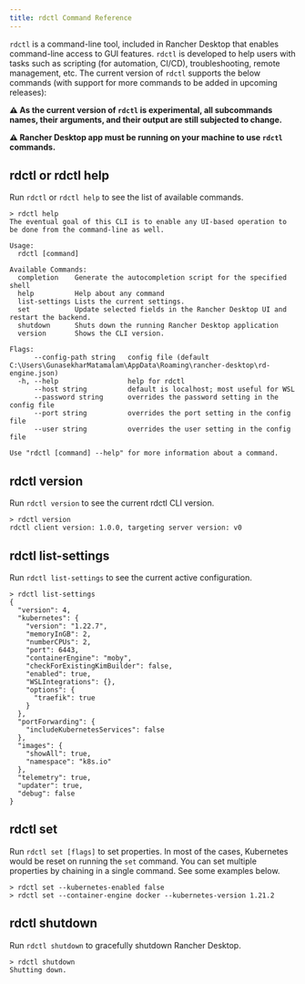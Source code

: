 ```yaml
---
title: rdctl Command Reference
---
```


`rdctl` is a command-line tool, included in Rancher Desktop that enables command-line access to GUI features. `rdctl` is developed to help users with tasks such as scripting (for automation, CI/CD), troubleshooting, remote management, etc. The current version of `rdctl` supports the below commands (with support for more commands to be added in upcoming releases):
 
**:warning: As the current version of `rdctl` is experimental, all subcommands names, their arguments, and their output are still subjected to change.**

**:warning: Rancher Desktop app must be running on your machine to use `rdctl` commands.**

## rdctl or rdctl help

Run `rdctl` or `rdctl help` to see the list of available commands.

```
> rdctl help
The eventual goal of this CLI is to enable any UI-based operation to be done from the command-line as well.

Usage:
  rdctl [command]

Available Commands:
  completion    Generate the autocompletion script for the specified shell
  help          Help about any command
  list-settings Lists the current settings.
  set           Update selected fields in the Rancher Desktop UI and restart the backend.
  shutdown      Shuts down the running Rancher Desktop application
  version       Shows the CLI version.

Flags:
      --config-path string   config file (default C:\Users\GunasekharMatamalam\AppData\Roaming\rancher-desktop\rd-engine.json)
  -h, --help                 help for rdctl
      --host string          default is localhost; most useful for WSL
      --password string      overrides the password setting in the config file
      --port string          overrides the port setting in the config file
      --user string          overrides the user setting in the config file

Use "rdctl [command] --help" for more information about a command.
```

## rdctl version

Run `rdctl version` to see the current rdctl CLI version.

```
> rdctl version
rdctl client version: 1.0.0, targeting server version: v0
```

## rdctl list-settings

Run `rdctl list-settings` to see the current active configuration.

```
> rdctl list-settings
{
  "version": 4,
  "kubernetes": {
    "version": "1.22.7",
    "memoryInGB": 2,
    "numberCPUs": 2,
    "port": 6443,
    "containerEngine": "moby",
    "checkForExistingKimBuilder": false,
    "enabled": true,
    "WSLIntegrations": {},
    "options": {
      "traefik": true
    }
  },
  "portForwarding": {
    "includeKubernetesServices": false
  },
  "images": {
    "showAll": true,
    "namespace": "k8s.io"
  },
  "telemetry": true,
  "updater": true,
  "debug": false
}
``` 

## rdctl set

Run `rdctl set [flags]` to set properties. In most of the cases, Kubernetes would be reset on running the `set` command. You can set multiple properties by chaining in a single command. See some examples below.

```
> rdctl set --kubernetes-enabled false
> rdctl set --container-engine docker --kubernetes-version 1.21.2
```

## rdctl shutdown

Run `rdctl shutdown` to gracefully shutdown Rancher Desktop.

```
> rdctl shutdown
Shutting down.
```
